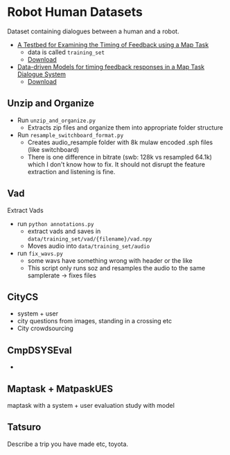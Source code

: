# Robot Human Datasets

Dataset containing dialogues between a human and a robot.

* [A Testbed for Examining the Timing of Feedback using a Map Task](http://www.speech.kth.se/prod/publications/files/3761.pdf)
  - data is called `training_set`
  - [Download](http://www.speech.kth.se/maptask/training_set_11Nov2014.zip)
* [Data-driven Models for timing feedback responses in a Map Task Dialogue System](http://www.sciencedirect.com/science/article/pii/S0885230814000151)
  - [Download](http://www.speech.kth.se/maptask/user_evaluation_set_11Nov2014.zip)


## Unzip and Organize

* Run `unzip_and_organize.py`
  - Extracts zip files and organize them into appropriate folder structure
* Run `resample_switchboard_format.py`
  - Creates audio_resample folder with 8k mulaw encoded .sph files (like switchboard)
  - There is one difference in bitrate (swb: 128k vs resampled 64.1k) which I don't know
    how to fix. It should not disrupt the feature extraction and listening is fine.




## Vad

Extract Vads
  - run `python annotations.py`
    - extract vads and saves in `data/training_set/vad/{filename}/vad.npy`
    - Moves audio into `data/training_set/audio`
  - run `fix_wavs.py`
    - some wavs have something wrong with header or the like
    - This script only runs soz and resamples the audio to the same samplerate -> fixes
      files


## CityCS

* system + user
* city questions from images, standing in a crossing etc
* City crowdsourcing

## CmpDSYSEval

* 

## Maptask + MatpaskUES 

maptask with a system + user evaluation study with model


## Tatsuro

Describe a trip you have made etc, toyota.


